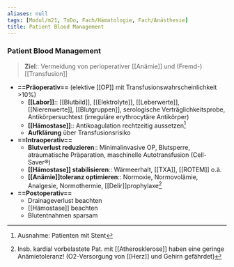 ```yaml
---
aliases: null
tags: [Modul/m21, ToDo, Fach/Hämatologie, Fach/Anästhesie]
title: Patient Blood Management
---
```

### Patient Blood Management
> **Ziel**:: Vermeidung von perioperativer [[Anämie]] und (Fremd-)[[Transfusion]]
- **==Präoperativ==** (elektive [[OP]] mit Transfusionswahrscheinlichkeit >10%)
	- **[[Labor]]**:: [[Blutbild]], [[Elektrolyte]], [[Leberwerte]], [[Nierenwerte]], [[Blutgruppen]], serologische Verträglichkeitsprobe, Antikörpersuchtest (irreguläre erythrocytäre Antikörper)
	- **[[Hämostase]]**:: Antikoagulation rechtzeitig aussetzen[^1]
	- **Aufklärung** über Transfusionsrisiko
- **==Intraoperativ==**
	- **Blutverlust reduzieren**:: Minimalinvasive OP, Blutsperre, atraumatische Präparation, maschinelle Autotransfusion (Cell-Saver®)
	- **[[Hämostase]] stabilisieren**:: Wärmeerhalt, [[TXA]], [[ROTEM]] o.ä.
	- **[[Anämie]]toleranz optimieren**:: Normoxie, Normovolämie, Analgesie, Normothermie, [[Delir]]prophylaxe[^2]
- **==Postoperativ==**
	- Drainageverlust beachten
	- [[Hämostase]] beachten
	- Blutentnahmen sparsam

[^1]: Ausnahme: Patienten mit Stent
[^2]: Insb. kardial vorbelastete Pat. mit [[Atherosklerose]] haben eine geringe Anämietoleranz! (O2-Versorgung von [[Herz]] und Gehirn gefährdet)